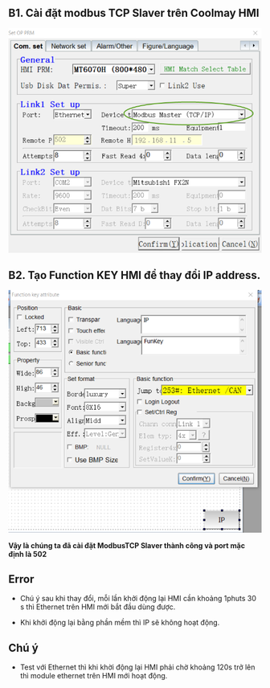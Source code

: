 B1. Cài đặt modbus TCP Slaver trên Coolmay HMI
------------


![Install Modbus Slaver](Image/ModbusTCPSlaver/1.png)


B2. Tạo Function KEY HMI để thay đổi IP address.
------


![Install Modbus Slaver](Image/ModbusTCPSlaver/2.png)


**Vậy là chúng ta đã cài đặt ModbusTCP Slaver thành công và port mặc định là 502**


**Error**
--------
 
- Chú ý sau khi thay đổi, mỗi lần khởi động lại HMI cần khoảng 1phuts 30 s thì Ethernet trên HMI mới bắt đầu dùng được.

- Khi khởi động lại bằng phần mềm thì IP sẽ không hoạt động.

**Chú ý**
-------

- Test với Ethernet thì khi khời động lại HMI phải chờ khoảng 120s trở lên thì module ethernet trên HMI mới hoạt động.
